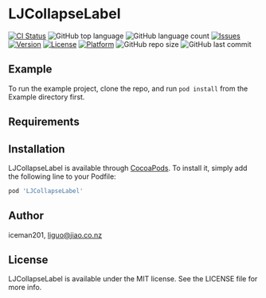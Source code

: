 # LJCollapseLabel

[![CI Status](https://img.shields.io/travis/iceman201/LJCollapseLabel.svg?style=flat)](https://travis-ci.org/iceman201/LJCollapseLabel)
![GitHub top language](https://img.shields.io/github/languages/top/iceman201/LJCollapseLabel.svg)
![GitHub language count](https://img.shields.io/github/languages/count/iceman201/LJCollapseLabel.svg)
[![Issues](https://img.shields.io/github/issues/iceman201/TaniwhaTextField.svg?style=flat)](https://github.com/iceman201/TaniwhaTextField/issues?state=open) 
[![Version](https://img.shields.io/cocoapods/v/LJCollapseLabel.svg?style=flat)](https://cocoapods.org/pods/LJCollapseLabel)
[![License](https://img.shields.io/cocoapods/l/LJCollapseLabel.svg?style=flat)](https://github.com/iceman201/LJCollapseLabel/blob/master/LICENSE)
[![Platform](https://img.shields.io/cocoapods/p/LJCollapseLabel.svg?style=flat)](https://cocoapods.org/pods/LJCollapseLabel)
![GitHub repo size](https://img.shields.io/github/repo-size/iceman201/LJCollapseLabel.svg?color=red)
![GitHub last commit](https://img.shields.io/github/last-commit/iceman201/LJCollapseLabel.svg?color=red)


## Example

To run the example project, clone the repo, and run `pod install` from the Example directory first.

## Requirements

## Installation

LJCollapseLabel is available through [CocoaPods](https://cocoapods.org). To install
it, simply add the following line to your Podfile:

```ruby
pod 'LJCollapseLabel'
```

## Author

iceman201, liguo@jiao.co.nz

## License

LJCollapseLabel is available under the MIT license. See the LICENSE file for more info.
